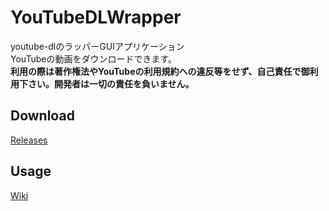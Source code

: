 # YouTubeDLWrapper

youtube-dlのラッパーGUIアプリケーション  
YouTubeの動画をダウンロードできます。  
**利用の際は著作権法やYouTubeの利用規約への違反等をせず、自己責任で御利用下さい。開発者は一切の責任を負いません。**

## Download

[Releases](https://github.com/book000/YouTubeDLWrapper/releases)

## Usage

[Wiki](https://github.com/book000/YouTubeDLWrapper/wiki)

